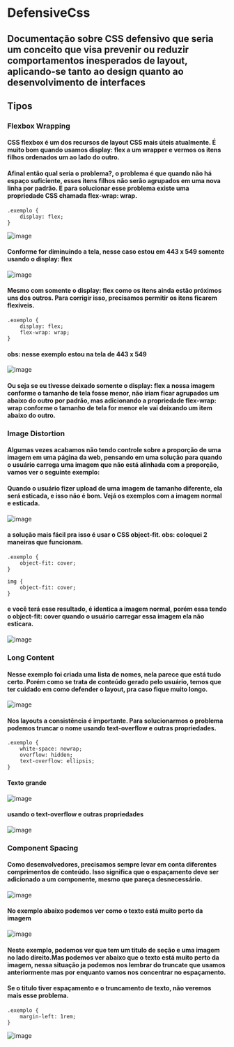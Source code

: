 # DefensiveCss

## Documentação sobre CSS defensivo que seria um conceito que visa prevenir ou reduzir comportamentos inesperados de layout, aplicando-se tanto ao design quanto ao desenvolvimento de interfaces

## Tipos

### Flexbox Wrapping

#### CSS flexbox é um dos recursos de layout CSS mais úteis atualmente. É muito bom quando usamos display: flex a um wrapper e vermos os itens filhos ordenados um ao lado do outro.

#### Afinal então qual seria o problema?, o problema é que quando não há espaço suficiente, esses itens filhos não serão agrupados em uma nova linha por padrão. E para solucionar esse problema existe uma propriedade CSS chamada flex-wrap: wrap.

    .exemplo {
        display: flex;
    }

![image](https://github.com/BiancaTeodoroU/defensiveCss/assets/101062400/ce551bc9-79fa-493e-a731-1b666bd19677)

#### Conforme for diminuindo a tela, nesse caso estou em 443 x 549 somente usando o display: flex

![image](https://github.com/BiancaTeodoroU/defensiveCss/assets/101062400/4476196c-bd10-4146-97aa-06d6fc28f559)

#### Mesmo com somente o display: flex como os itens ainda estão próximos uns dos outros. Para corrigir isso, precisamos permitir os itens ficarem flexiveis.

    .exemplo {
        display: flex;
        flex-wrap: wrap;
    }

#### obs: nesse exemplo estou na tela de 443 x 549

![image](https://github.com/BiancaTeodoroU/defensiveCss/assets/101062400/96ddd9b3-d866-4ed7-963b-5c710a214722)

#### Ou seja se eu tivesse deixado somente o display: flex a nossa imagem conforme o tamanho de tela fosse menor, não iriam ficar agrupados um abaixo do outro por padrão, mas adicionando a propriedade flex-wrap: wrap conforme o tamanho de tela for menor ele vai deixando um item abaixo do outro.

### Image Distortion

#### Algumas vezes acabamos não tendo controle sobre a proporção de uma imagem em uma página da web, pensando em uma solução para quando o usuário carrega uma imagem que não está alinhada com a proporção, vamos ver o seguinte exemplo:

#### Quando o usuário fizer upload de uma imagem de tamanho diferente, ela será esticada, e isso não é bom. Vejá os exemplos com a imagem normal e esticada.

![image](https://github.com/BiancaTeodoroU/defensiveCss/assets/101062400/426493a1-0523-4508-a858-c4fc29e8e8df)

#### a solução mais fácil pra isso é usar o CSS object-fit. obs: coloquei 2 maneiras que funcionam.

    .exemplo {
        object-fit: cover;
    }

    img {
        object-fit: cover;
    }
#### e você terá esse resultado, é identica a imagem normal, porém essa tendo o object-fit: cover quando o usuário carregar essa imagem ela não esticara.
![image](https://github.com/BiancaTeodoroU/defensiveCss/assets/101062400/358b325d-e09f-414f-8f08-49d84202f4a2)

### Long Content

#### Nesse exemplo foi criada uma lista de nomes, nela parece que está tudo certo. Porém como se trata de conteúdo gerado pelo usuário, temos que ter cuidado em como defender o layout, pra caso fique muito longo.

![image](https://github.com/BiancaTeodoroU/defensiveCss/assets/101062400/c367e5f4-b441-43fd-be71-42d6aceb7dfc)

#### Nos layouts a consistência é importante. Para solucionarmos o problema podemos truncar o nome usando text-overflow e outras propriedades.

    .exemplo {
        white-space: nowrap;
        overflow: hidden;
        text-overflow: ellipsis;
    }

#### Texto grande 

![image](https://github.com/BiancaTeodoroU/defensiveCss/assets/101062400/f6042b69-b140-480a-b16b-6e1479eb3528)

#### usando o text-overflow e outras propriedades 

![image](https://github.com/BiancaTeodoroU/defensiveCss/assets/101062400/15e1aa51-2eff-42ec-b52b-2ef94a19b170)

### Component Spacing

#### Como desenvolvedores, precisamos sempre levar em conta diferentes comprimentos de conteúdo. Isso significa que o espaçamento deve ser adicionado a um componente, mesmo que pareça desnecessário.

![image](https://github.com/BiancaTeodoroU/defensiveCss/assets/101062400/743e7698-afa9-4492-ac3f-11ec8c1dcc20)

#### No exemplo abaixo podemos ver como o texto está muito perto da imagem
![image](https://github.com/BiancaTeodoroU/defensiveCss/assets/101062400/b9d0acf7-0f66-4bc6-85b1-e4276c00f97b)

#### Neste exemplo, podemos ver que tem um titulo de seção e uma imagem no lado direito.Mas podemos ver abaixo que o texto está muito perto da imagem, nessa situação ja podemos nos lembrar do truncate que usamos anteriormente mas por enquanto vamos nos concentrar no espaçamento.

#### Se o titulo tiver espaçamento e o truncamento de texto, não veremos mais esse problema.

    .exemplo {
        margin-left: 1rem;
    }

![image](https://github.com/BiancaTeodoroU/defensiveCss/assets/101062400/e69cbf9f-404e-4fc3-94c7-618eac4c6462)




